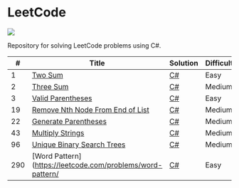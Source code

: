# LeetCode
![](https://shields.io/badge/language-csharp-brightgreen.svg)

Repository for solving LeetCode problems using C#.

| # | Title | Solution | Difficulty |
|---| ----- | -------- | ---------- |
|1|[Two Sum](https://leetcode.com/problems/two-sum/)|[C#](https://github.com/alexeychuvagin/LeetCode/blob/master/LeetCode.Problems/Easy/TwoSum.cs)|Easy|
|2|[Three Sum](https://leetcode.com/problems/3sum/)|[C#](https://github.com/alexeychuvagin/LeetCode/blob/master/LeetCode.Problems/Medium/ThreeSum.cs)|Medium|
|3|[Valid Parentheses](https://leetcode.com/problems/valid-parentheses/)|[C#](https://github.com/alexeychuvagin/LeetCode/blob/master/LeetCode.Problems/Easy/ValidParentheses.cs)|Easy|
|19|[Remove Nth Node From End of List](https://leetcode.com/problems/remove-nth-node-from-end-of-list/)|[C#](https://github.com/alexeychuvagin/LeetCode/blob/master/LeetCode.Problems/Medium/RemoveNthNodeFromEndOfList.cs)|Medium|
|22|[Generate Parentheses](https://leetcode.com/problems/generate-parentheses/)|[C#](https://github.com/alexeychuvagin/LeetCode/blob/master/LeetCode.Problems/Medium/GenerateParentheses.cs)|Medium|
|43|[Multiply Strings](https://leetcode.com/problems/multiply-strings/)|[C#](https://github.com/alexeychuvagin/LeetCode/blob/master/LeetCode.Problems/Medium/MultiplyStrings.cs)|Medium|
|96|[Unique Binary Search Trees](https://leetcode.com/problems/unique-binary-search-trees/)|[C#](https://github.com/alexeychuvagin/LeetCode/blob/master/LeetCode.Problems/Medium/UniqueBinarySearchTrees.cs)|Medium|
|290|[Word Pattern](https://leetcode.com/problems/word-pattern/|[C#](https://github.com/alexeychuvagin/LeetCode/blob/master/LeetCode.Problems/Easy/WordPattern.cs)|Easy|